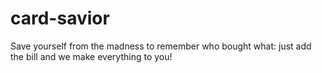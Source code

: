 # card-savior
Save yourself from the madness to remember who bought what: just add the bill and we make everything to you!
